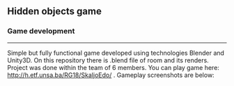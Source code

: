 ## Hidden objects game

### Game development

---

Simple but fully functional game developed using technologies Blender and Unity3D. On this repository there is .blend file of room and its renders.
Project was done within the team of 6 members. You can play game here: http://h.etf.unsa.ba/RG18/SkaljoEdo/ . Gameplay screenshots are below:

